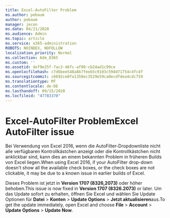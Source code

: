 ```yaml
---
title: Excel-AutoFilter Problem
ms.author: pebaum
author: pebaum
manager: jecon
ms.date: 04/21/2020
ms.audience: Admin
ms.topic: article
ms.service: o365-administration
ROBOTS: NOINDEX, NOFOLLOW
localization_priority: Normal
ms.collection: Adm_O365
ms.custom: ''
ms.assetid: 4ef9e25f-7ac3-46fc-af90-cb24ad1c99ce
ms.openlocfilehash: c7d6bee548a8b7feeb5c9103c594d71754c4fc4f
ms.sourcegitcommit: c6692ce0fa1358ec3529e59ca0ecdfdea4cdc759
ms.translationtype: MT
ms.contentlocale: de-DE
ms.lasthandoff: 09/15/2020
ms.locfileid: "47783370"
---
```

# <a name="excel-autofilter-issue"></a><span data-ttu-id="ede7d-102">Excel-AutoFilter Problem</span><span class="sxs-lookup"><span data-stu-id="ede7d-102">Excel AutoFilter issue</span></span>

<span data-ttu-id="ede7d-103">Bei Verwendung von Excel 2016, wenn die AutoFilter-Dropdownliste nicht alle verfügbaren Kontrollkästchen anzeigt oder die Kontrollkästchen nicht anklickbar sind, kann dies an einem bekannten Problem in früheren Builds von Excel liegen.</span><span class="sxs-lookup"><span data-stu-id="ede7d-103">When using Excel 2016, if your AutoFilter drop-down doesn't show all the available check boxes, or the check boxes are not clickable, it may be due to a known issue in earlier builds of Excel.</span></span> 
  
<span data-ttu-id="ede7d-104">Dieses Problem ist jetzt in **Version 1707 (8326,2073)** oder höher behoben.</span><span class="sxs-lookup"><span data-stu-id="ede7d-104">This issue is now fixed in **Version 1707 (8326.2073)** or later.</span></span> <span data-ttu-id="ede7d-105">Um das Update sofort zu erhalten, öffnen Sie Excel und wählen Sie Update Optionen für **Datei** \> **Konten** \> **Update Options** \> **Jetzt aktualisieren**aus.</span><span class="sxs-lookup"><span data-stu-id="ede7d-105">To get the update immediately, open Excel and choose **File** \> **Account** \> **Update Options** \> **Update Now**.</span></span>
  

